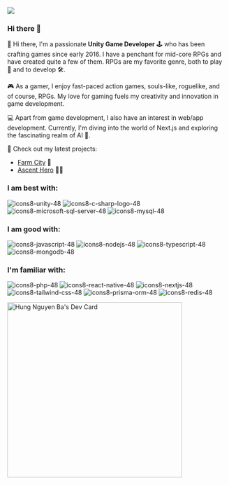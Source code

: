 ![](https://komarev.com/ghpvc/?username=nbhung100914&color=blueviolet&style=flat-square)

### Hi there 👋

👋 Hi there, I'm a passionate **Unity Game Developer** 🕹️ who has been crafting games since early 2016. I have a penchant for mid-core RPGs and have created quite a few of them. RPGs are my favorite genre, both to play 🎲 and to develop 🛠️.

🎮 As a gamer, I enjoy fast-paced action games, souls-like, roguelike, and of course, RPGs. My love for gaming fuels my creativity and innovation in game development.

💻 Apart from game development, I also have an interest in web/app development. Currently, I'm diving into the world of Next.js and exploring the fascinating realm of AI 🤖.

🔭 Check out my latest projects:
- [Farm City](https://play.google.com/store/apps/details?id=com.citybay.farming.citybuilding) 🏡
- [Ascent Hero](https://play.google.com/store/apps/details?id=com.zenstone.ascenthero) 🦸‍♂️

### I am best with:
![icons8-unity-48](https://github.com/hnb-rabear/hnb-rabear/assets/9100041/75c41fb3-e394-49a0-9be1-4c46081b30e7)
![icons8-c-sharp-logo-48](https://github.com/hnb-rabear/hnb-rabear/assets/9100041/b7038cf2-5cfa-4d58-a2c3-54a1b7f10622)
![icons8-microsoft-sql-server-48](https://github.com/hnb-rabear/hnb-rabear/assets/9100041/600f0b05-c1c8-4c97-945a-ff8e7dfe21f8)
![icons8-mysql-48](https://github.com/hnb-rabear/hnb-rabear/assets/9100041/b962c44d-1680-4d58-8c7b-4a79ed601515)

### I am good with:
![icons8-javascript-48](https://github.com/hnb-rabear/hnb-rabear/assets/9100041/7d57ecfa-bad0-437d-bd2a-0f003621d8dc)
![icons8-nodejs-48](https://github.com/hnb-rabear/hnb-rabear/assets/9100041/bc914c12-0533-49d1-9c6e-6c225fda4493)
![icons8-typescript-48](https://github.com/hnb-rabear/hnb-rabear/assets/9100041/fb4c91af-6060-4a8b-bf93-5cfd6d8df4bb)
![icons8-mongodb-48](https://github.com/hnb-rabear/hnb-rabear/assets/9100041/79d40b9a-5c2b-4a00-89b4-3adeb949e1f4)

### I'm familiar with:
![icons8-php-48](https://github.com/hnb-rabear/hnb-rabear/assets/9100041/747f6afe-6315-4371-a1c9-c0cd98a36a39)
![icons8-react-native-48](https://github.com/hnb-rabear/hnb-rabear/assets/9100041/b9fe241c-572f-4749-a295-0d2b798a4298)
![icons8-nextjs-48](https://github.com/hnb-rabear/hnb-rabear/assets/9100041/61813754-89b8-4805-810b-e604bcece653)
![icons8-tailwind-css-48](https://github.com/hnb-rabear/hnb-rabear/assets/9100041/5c9c5c89-1051-4627-9ec9-4dbcfb83a031)
![icons8-prisma-orm-48](https://github.com/hnb-rabear/hnb-rabear/assets/9100041/a463bd96-db94-45f6-a688-e326b7df5f4d)
![icons8-redis-48](https://github.com/hnb-rabear/hnb-rabear/assets/9100041/cdba2278-7a2c-45f9-88f1-47d3c9ecc1ec)

<a href="https://app.daily.dev/rabear"><img src="https://api.daily.dev/devcards/e6f60615faf34caea03c1ad9f8f99419.png?r=qm1" width="400" alt="Hung Nguyen Ba's Dev Card"/></a>
